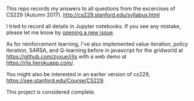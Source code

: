 This repo records my answers to all questions from the excercises of CS229
(Autumn 2017). http://cs229.stanford.edu/syllabus.html

I tried to record all details in Jupyter notebooks. If you see any
mistake, please let me know by
[opening a new issue](https://github.com/zyxue/stanford-cs229/issues/new).

As for reinforcement learning, I've also implemented value iteration, policy
iteration, SARSA, and Q-learning  before in javascript for the gridworld at
https://github.com/zyxue/rljs with a web demo at https://rljs.herokuapp.com/.

You might also be interested in an earlier version of cs229,
https://see.stanford.edu/Course/CS229.

This project is considered complete.
